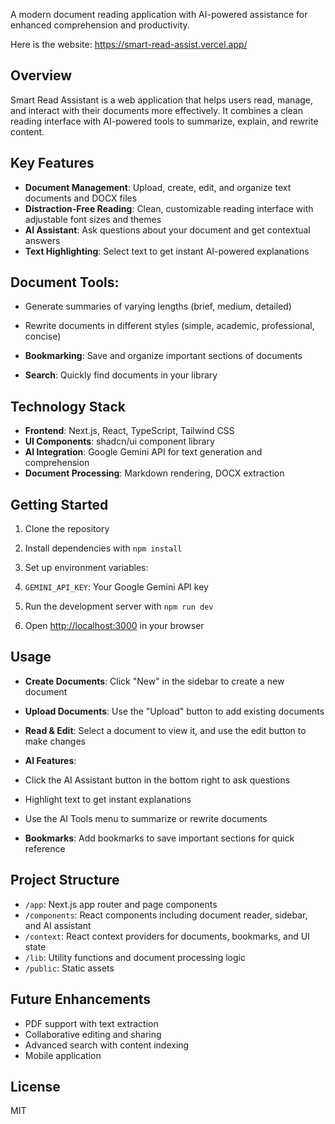 A modern document reading application with AI-powered assistance for enhanced comprehension and productivity.

Here is the website:
https://smart-read-assist.vercel.app/

## Overview

Smart Read Assistant is a web application that helps users read, manage, and interact with their documents more effectively. It combines a clean reading interface with AI-powered tools to summarize, explain, and rewrite content.

## Key Features

- **Document Management**: Upload, create, edit, and organize text documents and DOCX files
- **Distraction-Free Reading**: Clean, customizable reading interface with adjustable font sizes and themes
- **AI Assistant**: Ask questions about your document and get contextual answers
- **Text Highlighting**: Select text to get instant AI-powered explanations

## Document Tools:

- Generate summaries of varying lengths (brief, medium, detailed)
- Rewrite documents in different styles (simple, academic, professional, concise)



- **Bookmarking**: Save and organize important sections of documents
- **Search**: Quickly find documents in your library


## Technology Stack

- **Frontend**: Next.js, React, TypeScript, Tailwind CSS
- **UI Components**: shadcn/ui component library
- **AI Integration**: Google Gemini API for text generation and comprehension
- **Document Processing**: Markdown rendering, DOCX extraction


## Getting Started

1. Clone the repository
2. Install dependencies with `npm install`
3. Set up environment variables:

1. `GEMINI_API_KEY`: Your Google Gemini API key



4. Run the development server with `npm run dev`
5. Open [http://localhost:3000](http://localhost:3000) in your browser


## Usage

- **Create Documents**: Click "New" in the sidebar to create a new document
- **Upload Documents**: Use the "Upload" button to add existing documents
- **Read & Edit**: Select a document to view it, and use the edit button to make changes
- **AI Features**:

- Click the AI Assistant button in the bottom right to ask questions
- Highlight text to get instant explanations
- Use the AI Tools menu to summarize or rewrite documents



- **Bookmarks**: Add bookmarks to save important sections for quick reference


## Project Structure

- `/app`: Next.js app router and page components
- `/components`: React components including document reader, sidebar, and AI assistant
- `/context`: React context providers for documents, bookmarks, and UI state
- `/lib`: Utility functions and document processing logic
- `/public`: Static assets


## Future Enhancements

- PDF support with text extraction
- Collaborative editing and sharing
- Advanced search with content indexing
- Mobile application


## License

MIT

